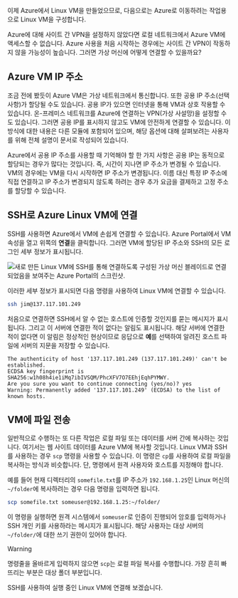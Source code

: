 이제 Azure에서 Linux VM을 만들었으므로, 다음으로는 Azure로 이동하려는 작업용으로 Linux VM을 구성합니다.

Azure에 대해 사이트 간 VPN을 설정하지 않았다면 로컬 네트워크에서 Azure VM에 액세스할 수 없습니다. Azure 사용을 처음 시작하는 경우에는 사이트 간 VPN이 작동하지 않을 가능성이 높습니다. 그러면 가상 머신에 어떻게 연결할 수 있을까요?

## <a name="azure-vm-ip-addresses"></a>Azure VM IP 주소

조금 전에 봤듯이 Azure VM은 가상 네트워크에서 통신합니다. 또한 공용 IP 주소(선택 사항)가 할당될 수도 있습니다. 공용 IP가 있으면 인터넷을 통해 VM과 상호 작용할 수 있습니다. 온-프레미스 네트워크를 Azure에 연결하는 VPN(가상 사설망)을 설정할 수도 있습니다. 그러면 공용 IP를 표시하지 않고도 VM에 안전하게 연결할 수 있습니다. 이 방식에 대한 내용은 다른 모듈에 포함되어 있으며, 해당 옵션에 대해 살펴보려는 사용자를 위해 전체 설명이 문서로 작성되어 있습니다.

Azure에서 공용 IP 주소를 사용할 때 기억해야 할 한 가지 사항은 공용 IP는 동적으로 할당되는 경우가 많다는 것입니다. 즉, 시간이 지나면 IP 주소가 변경될 수 있습니다. VM의 경우에는 VM을 다시 시작하면 IP 주소가 변경됩니다. 이름 대신 특정 IP 주소에 직접 연결하고 IP 주소가 변경되지 않도록 하려는 경우 추가 요금을 결제하고 고정 주소를 할당할 수 있습니다.

## <a name="connect-to-an-azure-linux-vm-with-ssh"></a>SSH로 Azure Linux VM에 연결

SSH를 사용하면 Azure에서 VM에 손쉽게 연결할 수 있습니다. Azure Portal에서 VM 속성을 열고 위쪽의 **연결**을 클릭합니다. 그러면 VM에 할당된 IP 주소와 SSH의 모든 로그인 세부 정보가 표시됩니다. 

![새로 만든 Linux VM에 SSH를 통해 연결하도록 구성된 가상 머신 블레이드로 연결되었음을 보여주는 Azure Portal의 스크린샷.](../media/5-connect-ssh.png)

이러한 세부 정보가 표시되면 다음 명령을 사용하여 Linux VM에 연결할 수 있습니다.

```bash
ssh jim@137.117.101.249
```

처음으로 연결하면 SSH에서 알 수 없는 호스트에 인증할 것인지를 묻는 메시지가 표시됩니다. 그리고 이 서버에 연결한 적이 없다는 알림도 표시됩니다. 해당 서버에 연결한 적이 없다면 이 알림은 정상적인 현상이므로 응답으로 **예**를 선택하여 알려진 호스트 파일에 서버의 지문을 저장할 수 있습니다.

```output
The authenticity of host '137.117.101.249 (137.117.101.249)' can't be established.
ECDSA key fingerprint is SHA256:w1h08h4ie1iMq7ibIVSQM/PhcXFV7O7EEhjEqhPYMWY.
Are you sure you want to continue connecting (yes/no)? yes
Warning: Permanently added '137.117.101.249' (ECDSA) to the list of known hosts.
```

## <a name="transferring-files-to-the-vm"></a>VM에 파일 전송

일반적으로 수행하는 또 다른 작업은 로컬 파일 또는 데이터를 서버 간에 복사하는 것입니다. 여기서는 웹 사이트 데이터를 Azure VM에 복사할 것입니다. Linux VM과 SSH를 사용하는 경우 `scp` 명령을 사용할 수 있습니다. 이 명령은 `cp`를 사용하여 로컬 파일을 복사하는 방식과 비슷합니다. 단, 명령에서 원격 사용자와 호스트를 지정해야 합니다.

예를 들어 현재 디렉터리의 `somefile.txt`를 IP 주소가 `192.168.1.25`인 Linux 머신의 `~/folder`에 복사하려는 경우 다음 명령을 입력하면 됩니다.

```bash
scp somefile.txt someuser@192.168.1.25:~/folder/
```

이 명령을 실행하면 원격 시스템에서 `someuser`로 인증이 진행되어 암호를 입력하거나 SSH 개인 키를 사용하라는 메시지가 표시됩니다. 해당 사용자는 대상 서버의 `~/folder/`에 대한 쓰기 권한이 있어야 합니다.

> [!WARNING]
> 명령줄을 올바르게 입력하지 않으면 `scp`는 로컬 파일 복사를 수행합니다. 가장 흔히 빠뜨리는 부분은 대상 폴더 부분입니다.

SSH를 사용하여 실행 중인 Linux VM에 연결해 보겠습니다.